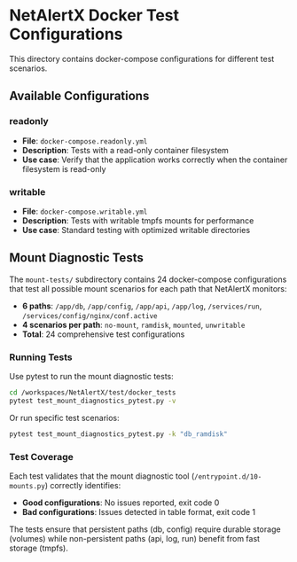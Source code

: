 # NetAlertX Docker Test Configurations

This directory contains docker-compose configurations for different test scenarios.

## Available Configurations

### readonly
- **File**: `docker-compose.readonly.yml`
- **Description**: Tests with a read-only container filesystem
- **Use case**: Verify that the application works correctly when the container filesystem is read-only

### writable
- **File**: `docker-compose.writable.yml`
- **Description**: Tests with writable tmpfs mounts for performance
- **Use case**: Standard testing with optimized writable directories

## Mount Diagnostic Tests

The `mount-tests/` subdirectory contains 24 docker-compose configurations that test all possible mount scenarios for each path that NetAlertX monitors:

- **6 paths**: `/app/db`, `/app/config`, `/app/api`, `/app/log`, `/services/run`, `/services/config/nginx/conf.active`
- **4 scenarios per path**: `no-mount`, `ramdisk`, `mounted`, `unwritable`
- **Total**: 24 comprehensive test configurations

### Running Tests

Use pytest to run the mount diagnostic tests:

```bash
cd /workspaces/NetAlertX/test/docker_tests
pytest test_mount_diagnostics_pytest.py -v
```

Or run specific test scenarios:

```bash
pytest test_mount_diagnostics_pytest.py -k "db_ramdisk"
```

### Test Coverage

Each test validates that the mount diagnostic tool (`/entrypoint.d/10-mounts.py`) correctly identifies:
- **Good configurations**: No issues reported, exit code 0
- **Bad configurations**: Issues detected in table format, exit code 1

The tests ensure that persistent paths (db, config) require durable storage (volumes) while non-persistent paths (api, log, run) benefit from fast storage (tmpfs).